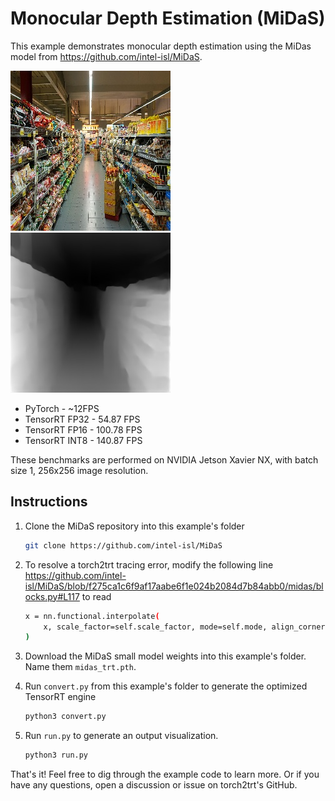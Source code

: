 # Monocular Depth Estimation (MiDaS)

This example demonstrates monocular depth estimation using the MiDas model from https://github.com/intel-isl/MiDaS.

<img src="assets/grocery_256.jpg"/><img src="assets/output_trt.jpg"/>

- PyTorch - ~12FPS
- TensorRT FP32 - 54.87 FPS
- TensorRT FP16 - 100.78 FPS
- TensorRT INT8 - 140.87 FPS

These benchmarks are performed on NVIDIA Jetson Xavier NX, with batch size 1, 256x256 image resolution.

## Instructions

1. Clone the MiDaS repository into this example's folder

    ```bash
    git clone https://github.com/intel-isl/MiDaS
    ```

2. To resolve a torch2trt tracing error, modify the following line https://github.com/intel-isl/MiDaS/blob/f275ca1c6f9af17aabe6f1e024b2084d7b84abb0/midas/blocks.py#L117 to read

    ```bash
    x = nn.functional.interpolate(
        x, scale_factor=self.scale_factor, mode=self.mode, align_corners=False
    )
    ```

3. Download the MiDaS small model weights into this example's folder.  Name them ``midas_trt.pth``.
4. Run ``convert.py`` from this example's folder to generate the optimized TensorRT engine

    ```bash
    python3 convert.py
    ```
5. Run ``run.py`` to generate an output visualization.

    ```bash
    python3 run.py
    ```

That's it!  Feel free to dig through the example code to learn more.  Or if you have any questions, open a discussion or issue on torch2trt's GitHub.

